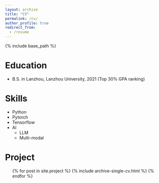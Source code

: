 ```yaml
---
layout: archive
title: "CV"
permalink: /cv/
author_profile: true
redirect_from:
  - /resume
---
```


{% include base_path %}

Education
======
* B.S. in Lanzhou, Lanzhou University, 2021 (Top 30% GPA ranking)


Skills
======
* Python
* Pytorch
* Tensorflow
* AI
  * LLM
  * Multi-modal


  
Project
======
  <ul>{% for post in site.project %}
    {% include archive-single-cv.html %}
  {% endfor %}</ul>
  



